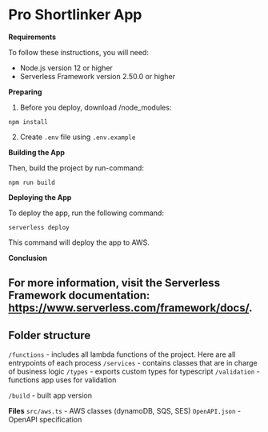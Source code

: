 # Pro Shortlinker App

**Requirements**

To follow these instructions, you will need:

* Node.js version 12 or higher
* Serverless Framework version 2.50.0 or higher

**Preparing**

1. Before you deploy, download /node_modules:

```
npm install
```

2. Create `.env` file using `.env.example`

**Building the App**


Then, build the project by run-command:

```
npm run build
```

**Deploying the App**

To deploy the app, run the following command:

```
serverless deploy
```

This command will deploy the app to AWS.

**Conclusion**

For more information, visit the Serverless Framework documentation: https://www.serverless.com/framework/docs/.
------------------------------------------------------


## Folder structure

`/functions` - includes all lambda functions of the project. Here are all entrypoints of each process
`/services` - contains classes that are in charge of business logic
`/types` - exports custom types for typescript
`/validation` - functions app uses for validation

`/build` - built app version

**Files**
`src/aws.ts` - AWS classes (dynamoDB, SQS, SES)
`OpenAPI.json` - OpenAPI specification



